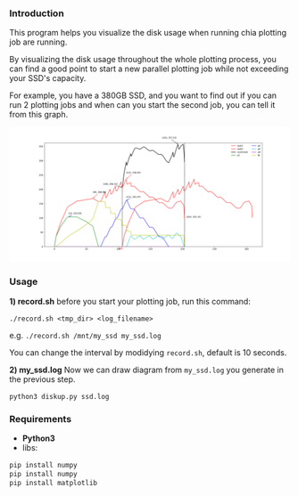 ### Introduction
This program helps you visualize the disk usage when running chia plotting job are running. 

By visualizing the disk usage throughout the whole plotting process, you can find a good point to start a new parallel plotting job while not exceeding your SSD's capacity.

For example, you have a 380GB SSD, and you want to find out if you can run 2 plotting jobs and when can you start the second job, you can tell it from this graph.

![](https://github.com/winkee01/diskup/blob/master/sample.png?raw=true) 

### Usage

**1) record.sh**
before you start your plotting job, run this command:

```
./record.sh <tmp_dir> <log_filename>
```

e.g. `./record.sh /mnt/my_ssd my_ssd.log`

You can change the interval by modidying `record.sh`, default is 10 seconds.

**2) my_ssd.log** 
Now we can draw diagram from `my_ssd.log` you generate in the previous step.

```
python3 diskup.py ssd.log
```

### Requirements

- **Python3**
- libs:

```
pip install numpy
pip install numpy
pip install matplotlib
```